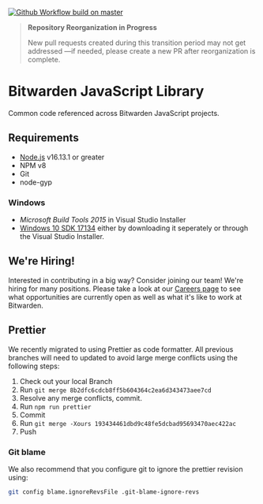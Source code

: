 [![Github Workflow build on master](https://github.com/bitwarden/jslib/actions/workflows/build.yml/badge.svg?branch=master)](https://github.com/bitwarden/jslib/actions/workflows/build.yml?query=branch:master)

> **Repository Reorganization in Progress**
>
> New pull requests created during this transition period may not get addressed —if needed, please create a new PR after reorganization is complete.

# Bitwarden JavaScript Library

Common code referenced across Bitwarden JavaScript projects.

## Requirements

- [Node.js](https://nodejs.org) v16.13.1 or greater
- NPM v8
- Git
- node-gyp

### Windows

- _Microsoft Build Tools 2015_ in Visual Studio Installer
- [Windows 10 SDK 17134](https://developer.microsoft.com/en-us/windows/downloads/sdk-archive/)
  either by downloading it seperately or through the Visual Studio Installer.

## We're Hiring!

Interested in contributing in a big way? Consider joining our team! We're hiring for many positions. Please take a look at our [Careers page](https://bitwarden.com/careers/) to see what opportunities are currently open as well as what it's like to work at Bitwarden.

## Prettier

We recently migrated to using Prettier as code formatter. All previous branches will need to updated to avoid large merge conflicts using the following steps:

1. Check out your local Branch
2. Run `git merge 8b2dfc6cdcb8ff5b604364c2ea6d343473aee7cd`
3. Resolve any merge conflicts, commit.
4. Run `npm run prettier`
5. Commit
6. Run `git merge -Xours 193434461dbd9c48fe5dcbad95693470aec422ac`
7. Push

### Git blame

We also recommend that you configure git to ignore the prettier revision using:

```bash
git config blame.ignoreRevsFile .git-blame-ignore-revs
```
